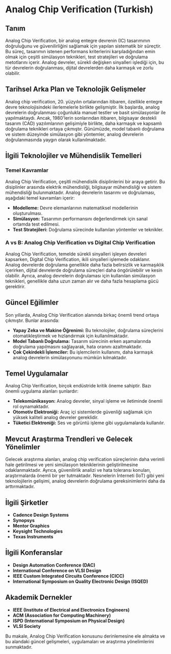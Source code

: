 # Analog Chip Verification (Turkish)

## Tanım

Analog Chip Verification, bir analog entegre devrenin (IC) tasarımının doğruluğunu ve güvenilirliğini sağlamak için yapılan sistematik bir süreçtir. Bu süreç, tasarımın istenen performans kriterlerini karşıladığından emin olmak için çeşitli simülasyon teknikleri, test stratejileri ve doğrulama metotlarını içerir. Analog devreler, sürekli değişken sinyalleri işlediği için, bu tür devrelerin doğrulanması, dijital devrelerden daha karmaşık ve zorlu olabilir.

## Tarihsel Arka Plan ve Teknolojik Gelişmeler

Analog chip verification, 20. yüzyılın ortalarından itibaren, özellikle entegre devre teknolojisindeki ilerlemelerle birlikte gelişmiştir. İlk başlarda, analog devrelerin doğrulanması çoğunlukla manuel testler ve basit simülasyonlar ile yapılmaktaydı. Ancak, 1980'lerin sonlarından itibaren, bilgisayar destekli tasarım (CAD) yazılımlarının gelişimiyle birlikte, daha karmaşık ve kapsamlı doğrulama teknikleri ortaya çıkmıştır. Günümüzde, model tabanlı doğrulama ve sistem düzeyinde simülasyon gibi yöntemler, analog devrelerin doğrulanmasında yaygın olarak kullanılmaktadır.

## İlgili Teknolojiler ve Mühendislik Temelleri

### Temel Kavramlar

Analog Chip Verification, çeşitli mühendislik disiplinlerini bir araya getirir. Bu disiplinler arasında elektrik mühendisliği, bilgisayar mühendisliği ve sistem mühendisliği bulunmaktadır. Analog devrelerin tasarımı ve doğrulaması, aşağıdaki temel kavramları içerir:

- **Modelleme:** Devre elemanlarının matematiksel modellerinin oluşturulması.
- **Simülasyon:** Tasarımın performansını değerlendirmek için sanal ortamda test edilmesi.
- **Test Stratejileri:** Doğrulama sürecinde kullanılan yöntemler ve teknikler.

### A vs B: Analog Chip Verification vs Digital Chip Verification

Analog Chip Verification, temelde sürekli sinyalleri işleyen devreleri kapsarken, Digital Chip Verification, ikili sinyalleri işlemede odaklanır. Analog devrelerde doğrulama genellikle daha fazla belirsizlik ve karmaşıklık içerirken, dijital devrelerde doğrulama süreçleri daha öngörülebilir ve kesin olabilir. Ayrıca, analog devrelerin doğrulaması için kullanılan simülasyon teknikleri, genellikle daha uzun zaman alır ve daha fazla hesaplama gücü gerektirir.

## Güncel Eğilimler

Son yıllarda, Analog Chip Verification alanında birkaç önemli trend ortaya çıkmıştır. Bunlar arasında:

- **Yapay Zeka ve Makine Öğrenimi:** Bu teknolojiler, doğrulama süreçlerini otomatikleştirmek ve hızlandırmak için kullanılmaktadır.
- **Model Tabanlı Doğrulama:** Tasarım sürecinin erken aşamalarında doğrulama yapılmasını sağlayarak, hata oranını azaltmaktadır.
- **Çok Çekirdekli İşlemciler:** Bu işlemcilerin kullanımı, daha karmaşık analog devrelerin simülasyonunu mümkün kılmaktadır.

## Temel Uygulamalar

Analog Chip Verification, birçok endüstride kritik öneme sahiptir. Bazı önemli uygulama alanları şunlardır:

- **Telekomünikasyon:** Analog devreler, sinyal işleme ve iletiminde önemli rol oynamaktadır.
- **Otomotiv Elektroniği:** Araç içi sistemlerde güvenliği sağlamak için yüksek kaliteli analog devreler gereklidir.
- **Tüketici Elektroniği:** Ses ve görüntü işleme gibi uygulamalarda kullanılır.

## Mevcut Araştırma Trendleri ve Gelecek Yönelimler

Gelecek araştırma alanları, analog chip verification süreçlerinin daha verimli hale getirilmesi ve yeni simülasyon tekniklerinin geliştirilmesine odaklanmaktadır. Ayrıca, güvenilirlik analizi ve hata toleransı konuları, araştırmalarda önemli bir yer tutmaktadır. Nesnelerin İnterneti (IoT) gibi yeni teknolojilerin gelişimi, analog devrelerin doğrulama gereksinimlerini daha da arttırmaktadır.

## İlgili Şirketler

- **Cadence Design Systems**
- **Synopsys**
- **Mentor Graphics**
- **Keysight Technologies**
- **Texas Instruments**

## İlgili Konferanslar

- **Design Automation Conference (DAC)**
- **International Conference on VLSI Design**
- **IEEE Custom Integrated Circuits Conference (CICC)**
- **International Symposium on Quality Electronic Design (ISQED)**

## Akademik Dernekler

- **IEEE (Institute of Electrical and Electronics Engineers)**
- **ACM (Association for Computing Machinery)**
- **ISPD (International Symposium on Physical Design)**
- **VLSI Society**

Bu makale, Analog Chip Verification konusunu derinlemesine ele almakta ve bu alandaki güncel gelişmeleri, uygulamaları ve araştırma yönelimlerini sunmaktadır.
